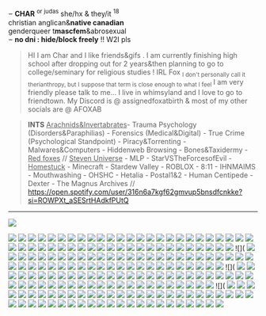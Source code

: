 ⏖  **CHAR** <sup>or judas</sup>  she/hx & they/it  <sup>18</sup>  
christian anglican&**native canadian**   
genderqueer t**mascfem**&abrosexual    
⏖ **no dni :  hide/block freely** !! W2I pls

>  HI I am Char and I like friends&gifs . I am currently finishing high school after dropping out for 2 years&then planning to go to college/seminary for religious studies ! IRL Fox <sub>I don't personally call it therianthropy, but I suppose that term is close enough to what I feel </sub> I am very friendly please talk to me... I live in whimsyland and I love to go to friendtown. My Discord is @ assignedfoxatbirth & most of my other socials are @ AFOXAB

> **INTS** <ins>Arachnids&Invertabrates</ins>- Trauma Psychology (Disorders&Paraphilias) - Forensics (Medical&Digital) - True Crime (Psychological Standpoint) - Piracy&Torrenting - Malwares&Computers - Hiddenweb Browsing - Bones&Taxidermy - <ins>Red foxes</ins> // <ins>Steven Universe</ins> - MLP - StarVSTheForcesofEvil - <ins>Homestuck</ins> - Minecraft - Stardew Valley - ROBLOX - 8:11 - IHNMAIMS - Mouthwashing - OHSHC - Hetalia - Postal1&2 - Human Centipede - Dexter - The Magnus Archives // https://open.spotify.com/user/316n6a7kgf62gmvup5bnsdfcnkke?si=ROWPXt_aSESrtHAdkfPUtQ

---
![](https://64.media.tumblr.com/89b3f07f159521bec5341a6894f9ef49/31b077c47cd92dea-3d/s75x75_c1/7b4b33af4b2b49a36196dd0261c2b77d2b7f8528.pnj)

![](https://64.media.tumblr.com/520bf9138ea3ca14443c425335d7f937/fb9821cba74de91b-c9/s100x200/425b3b47004008a76c02f8c05642bfbf9ae1369f.gifv) ![](https://64.media.tumblr.com/c5bc29a462c0783d11f5275653b6125d/488e05df680b8d93-ac/s100x200/4860519f717c0944b2729dd54f5892b617ba64f9.gifv) ![](https://64.media.tumblr.com/12146e6aa0d01b391920d9e9e80148a1/f517dce967c3aa4f-2a/s250x400/28bc9801aa7cce0c745869ce0fc69b9ee5cd4f69.gifv) ![](https://64.media.tumblr.com/0a9b6c4da10e3c1b1424740f133f028a/dc86c930ad40790a-0a/s250x400/458ebe4913098e1483ff24feb413a4a78daa5f9d.pnj) ![](https://64.media.tumblr.com/e2414ddb29540d9a7b6784695a13994c/dc86c930ad40790a-c2/s250x400/d9e9a8a5f104cfcc5e973201d7859362dfeb6692.pnj) ![](https://64.media.tumblr.com/57dea4bcb0a81103c718a86a0df6c1c1/488e05df680b8d93-74/s100x200/e16a01fa60485c64efee85517d2bc9ef9ee31827.pnj) ![](https://64.media.tumblr.com/5015be33ebf274dc08619c31b582e2fc/cfe7884643d3d496-d7/s250x400/3a85ca3e8fd2c11d2b7bc12f1bf2d54584eb368d.pnj) ![](https://64.media.tumblr.com/c5d3750ed6ebc51f4baf6958c4121adf/2be3d7b7e3b8925d-b5/s100x200/0ab06e8ff5d9011ce582824707afb5cc8dec16fd.gifv) ![](https://64.media.tumblr.com/76771b7e2271c9b33533250e2202c542/6a7579aa5bab2ef2-1b/s100x200/aafbeb417cd0224e032a3cd8f67cec9a5d6a11ab.webp) ![](https://64.media.tumblr.com/e1af7d29ad0aa43947a01822e1ad8629/1b925f9587d95c2b-db/s100x200/d3b4b06cc720ffad7e1da53277c6ee2d0e285fbc.gifv) ![](https://64.media.tumblr.com/1f2c5f2382fbe21ef7bf4d04a68250c2/f4ef729f756e4c4b-c7/s100x200/22b289805d0342431ac490098b457a702377b891.pnj) ![](https://64.media.tumblr.com/d57989c3454e87430462f4fc8d04d418/622ae85aa0318f1a-c3/s100x200/4055dcc0e7e496a375db6a57134b65ad9d198092.pnj) ![](https://64.media.tumblr.com/119420bd9092a2ac9daf6e0dcb61b440/fb9821cba74de91b-22/s100x200/b78b777fbaaa4f3a4e0dc3c94f7742e537cf5c84.gifv) ![](https://gifcity.carrd.co/assets/images/gallery131/cfbca487.jpg?v=47652796) ![](https://64.media.tumblr.com/21fe72062aa5f553256f11d2c7b8d646/ebbab8ef169fc070-19/s100x200/e8cba3e9f658dd33c92bc24629613423dda0def0.pnj) ![](https://64.media.tumblr.com/1d3e51942f7d236ad207cafdfce4f45e/b1a413bd901573a8-bb/s100x200/de10bdc7a43e3218d53a4ff950969baa74c0a69c.gifv) ![](https://64.media.tumblr.com/e74d76e4986769c36947659bcd30a53f/b1a413bd901573a8-30/s100x200/13fded1c120950a2d09c592f56796946c01db346.pnj) ![](https://y2k.neocities.org/stamps/tumblr_pbbaqrNazy1xz2nuuo3_100.gif) ![](https://y2k.neocities.org/stamps/tumblr_inline_pe6lvvSuP71v11djx_1280.gif) ![](https://y2k.neocities.org/stamps/ptr%2002.png) ![](https://gligar.neocities.org/ev.gif) ![](https://feign.neocities.org/image/stamp/happy%20pika.gif) ![](https://adriansblinkiecollection.neocities.org/stamps/b33.gif) ![](https://paleking.carrd.co/assets/images/gallery12/3beb25ec.png?v26071698921061) ![](https://64.media.tumblr.com/0a31c2e1d2bcc5df2eb98e31eb2110b1/79d8b316934d24c3-5d/s100x200/4b7c20c8acdb2df5bf732f5200d06af94ae21fbe.gifv) ![](https://64.media.tumblr.com/db8ed209ffe7dbefa1c8f9c18d725c0d/47dba9724143cb2a-83/s100x200/cdc0acedcab3902a5e635516446d01054c64bcbf.jpg) ![](https://64.media.tumblr.com/63a67dc1b9aeb1faac06c412634747fd/f1413ef45abf2485-e1/s100x200/a0eee51e9e9e8a6c5c1bb1dfe2db7321171832e8.gifv) ![](https://64.media.tumblr.com/878e2c2e177a7aa7c5d4b93d666df27f/1772854da6a99e02-97/s100x200/b49d565f871ab7a0dbb310ebc9136242433afdc1.pnj) ![](https://64.media.tumblr.com/db94e883a878ebb4f0aad60b4cff8512/e8c9a5af56d6e4bf-d6/s100x200/4ec28408b4e866e79df595d28823051fa913f5d4.pnj) ![](https://64.media.tumblr.com/1b629a653ac2a6e2d747f0841d4af825/d2d2e653ce9b8f37-d5/s100x200/910b25e34cc1d4cc22bad6763b59aaae7932bf8c.gifv) ![](https://64.media.tumblr.com/b81f76e980d87ecd06a8e41d97fb223d/d83f047cc60dd10e-e8/s250x400/c5dc8ebcc57f49ae52929b51465902c9945243a6.gifv) ![](https://pixelsafari.neocities.org/stamps/umbsylv.gif) ![](https://64.media.tumblr.com/9e74bab37af1649defa87a1df3122beb/39f4f0b3526e9818-9b/s100x200/c0602597a0dea155ac8d7e61b43ba8012821c23a.gifv) ![](https://y2k.neocities.org/stamps/being_childish_stamp_by_creativeness.gif) ![](https://64.media.tumblr.com/c67c70cdcab7bf9925ce28769feb5f24/8c49db604b0f3002-a4/s100x200/2e82471bab3f9d9a8b029c7b3e30cf4594fb5836.gifv) ![](https://64.media.tumblr.com/3e49d889559f1645073906164a752a01/04fe7ae26626f8d8-03/s100x200/d345e62862a02a3400d745c5ae07a6a1d80b9257.gifv) ![](https://64.media.tumblr.com/6ee4ff4df62cdfb062a0f783daf74d5f/8c49db604b0f3002-83/s100x200/b789a3fbf44f433372870798675851f9d61f1dfc.gifv) ![](https://64.media.tumblr.com/17aff7524c789cdfdf70617b0c16262d/ca97eef3152f39fb-5a/s100x200/9d355556908446014951ea825961c48e72c8e287.pnj) ![](https://external-media.spacehey.net/media/skR5DWMKkLCcqf8CaIiTIBflft19cCj9ZMTBUwig9ba0=/https://images-wixmp-ed30a86b8c4ca887773594c2.wixmp.com/f/859c6c3e-f1f0-4db3-8680-7d726bd8c831/d5p3efb-d55ac956-c42b-45bb-aec2-1c3b23d87168.gif?token=eyJ0eXAiOiJKV1QiLCJhbGciOiJIUzI1NiJ9.eyJzdWIiOiJ1cm46YXBwOjdlMGQxODg5ODIyNjQzNzNhNWYwZDQxNWVhMGQyNmUwIiwiaXNzIjoidXJuOmFwcDo3ZTBkMTg4OTgyMjY0MzczYTVmMGQ0MTVlYTBkMjZlMCIsIm9iaiI6W1t7InBhdGgiOiJcL2ZcLzg1OWM2YzNlLWYxZjAtNGRiMy04NjgwLTdkNzI2YmQ4YzgzMVwvZDVwM2VmYi1kNTVhYzk1Ni1jNDJiLTQ1YmItYWVjMi0xYzNiMjNkODcxNjguZ2lmIn1dXSwiYXVkIjpbInVybjpzZXJ2aWNlOmZpbGUuZG93bmxvYWQiXX0.gMFFmItRXtVZiQpBqkjwS2iOE1zxlRfvzhmdOkdgeU0) ![](https://64.media.tumblr.com/cbf583b903cc27c89c2dc7a37b5e7762/a5ba7d31e30ea9fa-cd/s100x200/131611fbc154d5d3d52e7bd603134789740cad2a.gifv) ![](https://64.media.tumblr.com/4dcdd73e6ece687d5e8a15b35414f3d0/842a0f101848943a-7d/s100x200/ce4a6eac6f8a957a48901783d5b614edcdd18b3c.gifv) ![](https://64.media.tumblr.com/0bcf48a5de71f938dd037efd679ef120/777855415a70d283-e4/s100x200/d5529ad060718d1ae95dae94440055c478d448da.pnj) ![](https://64.media.tumblr.com/2a4621cd4aff3f48238c264de2520479/c555c7cacf997dfd-b3/s100x200/ad14d44477da103673dedebb7eb3c119d2121e3a.pnj) ![](https://64.media.tumblr.com/a2647049dea5186783b221482dc14ee8/3a43556672a81415-ab/s100x200/f038105442430ad6921bbdeff5894fb13467984b.gifv) ![](https://64.media.tumblr.com/f2ea1927e09e3db56a03430766e9dad1/90523fee2e2a1218-77/s100x200/5ce9a02eaede856c5521cd20c4dfa6ac92ef82e6.gifv) ![](https://64.media.tumblr.com/44400c93a930ac90b5a9951fa3bf796d/cf3797b2ac8c3dd7-f9/s100x200/eed71e52ef6771b70f902cfa40c33546feccf099.pnj) ![](https://64.media.tumblr.com/f16d6f34c5197023452bdec3ad0a89cd/50a56b6978b4ab91-84/s100x200/ae034d566f26fa2121afc6b70d31c15637e1c6b8.pnj) ![](https://64.media.tumblr.com/585163d5a19ddeffc25f9fd8b3628c1e/47ce1dd0d8ac022a-b5/s100x200/90e4a1a7bce8cdea8ba49616a7ae2d7733edfca8.pnj) ![](
![](https://64.media.tumblr.com/520bf9138ea3ca14443c425335d7f937/fb9821cba74de91b-c9/s100x200/425b3b47004008a76c02f8c05642bfbf9ae1369f.gifv) ![](https://64.media.tumblr.com/c5bc29a462c0783d11f5275653b6125d/488e05df680b8d93-ac/s100x200/4860519f717c0944b2729dd54f5892b617ba64f9.gifv) ![](https://64.media.tumblr.com/12146e6aa0d01b391920d9e9e80148a1/f517dce967c3aa4f-2a/s250x400/28bc9801aa7cce0c745869ce0fc69b9ee5cd4f69.gifv) ![](https://64.media.tumblr.com/0a9b6c4da10e3c1b1424740f133f028a/dc86c930ad40790a-0a/s250x400/458ebe4913098e1483ff24feb413a4a78daa5f9d.pnj) ![](https://64.media.tumblr.com/e2414ddb29540d9a7b6784695a13994c/dc86c930ad40790a-c2/s250x400/d9e9a8a5f104cfcc5e973201d7859362dfeb6692.pnj) ![](https://64.media.tumblr.com/57dea4bcb0a81103c718a86a0df6c1c1/488e05df680b8d93-74/s100x200/e16a01fa60485c64efee85517d2bc9ef9ee31827.pnj) ![](https://64.media.tumblr.com/5015be33ebf274dc08619c31b582e2fc/cfe7884643d3d496-d7/s250x400/3a85ca3e8fd2c11d2b7bc12f1bf2d54584eb368d.pnj) ![](https://64.media.tumblr.com/c5d3750ed6ebc51f4baf6958c4121adf/2be3d7b7e3b8925d-b5/s100x200/0ab06e8ff5d9011ce582824707afb5cc8dec16fd.gifv) ![](https://64.media.tumblr.com/76771b7e2271c9b33533250e2202c542/6a7579aa5bab2ef2-1b/s100x200/aafbeb417cd0224e032a3cd8f67cec9a5d6a11ab.webp) ![](https://64.media.tumblr.com/e1af7d29ad0aa43947a01822e1ad8629/1b925f9587d95c2b-db/s100x200/d3b4b06cc720ffad7e1da53277c6ee2d0e285fbc.gifv) ![](https://64.media.tumblr.com/1f2c5f2382fbe21ef7bf4d04a68250c2/f4ef729f756e4c4b-c7/s100x200/22b289805d0342431ac490098b457a702377b891.pnj) ![](https://64.media.tumblr.com/d57989c3454e87430462f4fc8d04d418/622ae85aa0318f1a-c3/s100x200/4055dcc0e7e496a375db6a57134b65ad9d198092.pnj) ![](https://64.media.tumblr.com/119420bd9092a2ac9daf6e0dcb61b440/fb9821cba74de91b-22/s100x200/b78b777fbaaa4f3a4e0dc3c94f7742e537cf5c84.gifv) ![](https://gifcity.carrd.co/assets/images/gallery131/cfbca487.jpg?v=47652796) ![](https://64.media.tumblr.com/21fe72062aa5f553256f11d2c7b8d646/ebbab8ef169fc070-19/s100x200/e8cba3e9f658dd33c92bc24629613423dda0def0.pnj) ![](https://64.media.tumblr.com/1d3e51942f7d236ad207cafdfce4f45e/b1a413bd901573a8-bb/s100x200/de10bdc7a43e3218d53a4ff950969baa74c0a69c.gifv) ![](https://64.media.tumblr.com/e74d76e4986769c36947659bcd30a53f/b1a413bd901573a8-30/s100x200/13fded1c120950a2d09c592f56796946c01db346.pnj) ![](https://y2k.neocities.org/stamps/tumblr_pbbaqrNazy1xz2nuuo3_100.gif) ![](https://y2k.neocities.org/stamps/tumblr_inline_pe6lvvSuP71v11djx_1280.gif) ![](https://y2k.neocities.org/stamps/ptr%2002.png) ![](https://gligar.neocities.org/ev.gif) ![](https://feign.neocities.org/image/stamp/happy%20pika.gif) ![](https://adriansblinkiecollection.neocities.org/stamps/b33.gif) ![](https://paleking.carrd.co/assets/images/gallery12/3beb25ec.png?v26071698921061) ![](https://64.media.tumblr.com/0a31c2e1d2bcc5df2eb98e31eb2110b1/79d8b316934d24c3-5d/s100x200/4b7c20c8acdb2df5bf732f5200d06af94ae21fbe.gifv) ![](https://64.media.tumblr.com/db8ed209ffe7dbefa1c8f9c18d725c0d/47dba9724143cb2a-83/s100x200/cdc0acedcab3902a5e635516446d01054c64bcbf.jpg) ![](https://64.media.tumblr.com/63a67dc1b9aeb1faac06c412634747fd/f1413ef45abf2485-e1/s100x200/a0eee51e9e9e8a6c5c1bb1dfe2db7321171832e8.gifv) ![](https://64.media.tumblr.com/878e2c2e177a7aa7c5d4b93d666df27f/1772854da6a99e02-97/s100x200/b49d565f871ab7a0dbb310ebc9136242433afdc1.pnj) ![](https://64.media.tumblr.com/db94e883a878ebb4f0aad60b4cff8512/e8c9a5af56d6e4bf-d6/s100x200/4ec28408b4e866e79df595d28823051fa913f5d4.pnj) ![](https://64.media.tumblr.com/1b629a653ac2a6e2d747f0841d4af825/d2d2e653ce9b8f37-d5/s100x200/910b25e34cc1d4cc22bad6763b59aaae7932bf8c.gifv) ![](https://64.media.tumblr.com/b81f76e980d87ecd06a8e41d97fb223d/d83f047cc60dd10e-e8/s250x400/c5dc8ebcc57f49ae52929b51465902c9945243a6.gifv) ![](https://pixelsafari.neocities.org/stamps/umbsylv.gif) ![](https://64.media.tumblr.com/9e74bab37af1649defa87a1df3122beb/39f4f0b3526e9818-9b/s100x200/c0602597a0dea155ac8d7e61b43ba8012821c23a.gifv) ![](https://y2k.neocities.org/stamps/being_childish_stamp_by_creativeness.gif) ![](https://64.media.tumblr.com/c67c70cdcab7bf9925ce28769feb5f24/8c49db604b0f3002-a4/s100x200/2e82471bab3f9d9a8b029c7b3e30cf4594fb5836.gifv) ![](https://64.media.tumblr.com/3e49d889559f1645073906164a752a01/04fe7ae26626f8d8-03/s100x200/d345e62862a02a3400d745c5ae07a6a1d80b9257.gifv) ![](https://64.media.tumblr.com/6ee4ff4df62cdfb062a0f783daf74d5f/8c49db604b0f3002-83/s100x200/b789a3fbf44f433372870798675851f9d61f1dfc.gifv) ![](https://64.media.tumblr.com/17aff7524c789cdfdf70617b0c16262d/ca97eef3152f39fb-5a/s100x200/9d355556908446014951ea825961c48e72c8e287.pnj) ![](https://external-media.spacehey.net/media/skR5DWMKkLCcqf8CaIiTIBflft19cCj9ZMTBUwig9ba0=/https://images-wixmp-ed30a86b8c4ca887773594c2.wixmp.com/f/859c6c3e-f1f0-4db3-8680-7d726bd8c831/d5p3efb-d55ac956-c42b-45bb-aec2-1c3b23d87168.gif?token=eyJ0eXAiOiJKV1QiLCJhbGciOiJIUzI1NiJ9.eyJzdWIiOiJ1cm46YXBwOjdlMGQxODg5ODIyNjQzNzNhNWYwZDQxNWVhMGQyNmUwIiwiaXNzIjoidXJuOmFwcDo3ZTBkMTg4OTgyMjY0MzczYTVmMGQ0MTVlYTBkMjZlMCIsIm9iaiI6W1t7InBhdGgiOiJcL2ZcLzg1OWM2YzNlLWYxZjAtNGRiMy04NjgwLTdkNzI2YmQ4YzgzMVwvZDVwM2VmYi1kNTVhYzk1Ni1jNDJiLTQ1YmItYWVjMi0xYzNiMjNkODcxNjguZ2lmIn1dXSwiYXVkIjpbInVybjpzZXJ2aWNlOmZpbGUuZG93bmxvYWQiXX0.gMFFmItRXtVZiQpBqkjwS2iOE1zxlRfvzhmdOkdgeU0) ![](https://64.media.tumblr.com/cbf583b903cc27c89c2dc7a37b5e7762/a5ba7d31e30ea9fa-cd/s100x200/131611fbc154d5d3d52e7bd603134789740cad2a.gifv) ![](https://64.media.tumblr.com/4dcdd73e6ece687d5e8a15b35414f3d0/842a0f101848943a-7d/s100x200/ce4a6eac6f8a957a48901783d5b614edcdd18b3c.gifv) ![](https://64.media.tumblr.com/0bcf48a5de71f938dd037efd679ef120/777855415a70d283-e4/s100x200/d5529ad060718d1ae95dae94440055c478d448da.pnj) ![](https://64.media.tumblr.com/2a4621cd4aff3f48238c264de2520479/c555c7cacf997dfd-b3/s100x200/ad14d44477da103673dedebb7eb3c119d2121e3a.pnj) ![](https://64.media.tumblr.com/a2647049dea5186783b221482dc14ee8/3a43556672a81415-ab/s100x200/f038105442430ad6921bbdeff5894fb13467984b.gifv) ![](https://64.media.tumblr.com/f2ea1927e09e3db56a03430766e9dad1/90523fee2e2a1218-77/s100x200/5ce9a02eaede856c5521cd20c4dfa6ac92ef82e6.gifv) ![](https://64.media.tumblr.com/44400c93a930ac90b5a9951fa3bf796d/cf3797b2ac8c3dd7-f9/s100x200/eed71e52ef6771b70f902cfa40c33546feccf099.pnj) ![](https://64.media.tumblr.com/f16d6f34c5197023452bdec3ad0a89cd/50a56b6978b4ab91-84/s100x200/ae034d566f26fa2121afc6b70d31c15637e1c6b8.pnj) ![](https://64.media.tumblr.com/585163d5a19ddeffc25f9fd8b3628c1e/47ce1dd0d8ac022a-b5/s100x200/90e4a1a7bce8cdea8ba49616a7ae2d7733edfca8.pnj) ![](
![](https://64.media.tumblr.com/520bf9138ea3ca14443c425335d7f937/fb9821cba74de91b-c9/s100x200/425b3b47004008a76c02f8c05642bfbf9ae1369f.gifv) ![](https://64.media.tumblr.com/c5bc29a462c0783d11f5275653b6125d/488e05df680b8d93-ac/s100x200/4860519f717c0944b2729dd54f5892b617ba64f9.gifv) ![](https://64.media.tumblr.com/12146e6aa0d01b391920d9e9e80148a1/f517dce967c3aa4f-2a/s250x400/28bc9801aa7cce0c745869ce0fc69b9ee5cd4f69.gifv) ![](https://64.media.tumblr.com/0a9b6c4da10e3c1b1424740f133f028a/dc86c930ad40790a-0a/s250x400/458ebe4913098e1483ff24feb413a4a78daa5f9d.pnj) ![](https://64.media.tumblr.com/e2414ddb29540d9a7b6784695a13994c/dc86c930ad40790a-c2/s250x400/d9e9a8a5f104cfcc5e973201d7859362dfeb6692.pnj) ![](https://64.media.tumblr.com/57dea4bcb0a81103c718a86a0df6c1c1/488e05df680b8d93-74/s100x200/e16a01fa60485c64efee85517d2bc9ef9ee31827.pnj) ![](https://64.media.tumblr.com/5015be33ebf274dc08619c31b582e2fc/cfe7884643d3d496-d7/s250x400/3a85ca3e8fd2c11d2b7bc12f1bf2d54584eb368d.pnj) ![](https://64.media.tumblr.com/c5d3750ed6ebc51f4baf6958c4121adf/2be3d7b7e3b8925d-b5/s100x200/0ab06e8ff5d9011ce582824707afb5cc8dec16fd.gifv) ![](https://64.media.tumblr.com/76771b7e2271c9b33533250e2202c542/6a7579aa5bab2ef2-1b/s100x200/aafbeb417cd0224e032a3cd8f67cec9a5d6a11ab.webp) ![](https://64.media.tumblr.com/e1af7d29ad0aa43947a01822e1ad8629/1b925f9587d95c2b-db/s100x200/d3b4b06cc720ffad7e1da53277c6ee2d0e285fbc.gifv) ![](https://64.media.tumblr.com/1f2c5f2382fbe21ef7bf4d04a68250c2/f4ef729f756e4c4b-c7/s100x200/22b289805d0342431ac490098b457a702377b891.pnj) ![](https://64.media.tumblr.com/d57989c3454e87430462f4fc8d04d418/622ae85aa0318f1a-c3/s100x200/4055dcc0e7e496a375db6a57134b65ad9d198092.pnj) ![](https://64.media.tumblr.com/119420bd9092a2ac9daf6e0dcb61b440/fb9821cba74de91b-22/s100x200/b78b777fbaaa4f3a4e0dc3c94f7742e537cf5c84.gifv) ![](https://gifcity.carrd.co/assets/images/gallery131/cfbca487.jpg?v=47652796) ![](https://64.media.tumblr.com/21fe72062aa5f553256f11d2c7b8d646/ebbab8ef169fc070-19/s100x200/e8cba3e9f658dd33c92bc24629613423dda0def0.pnj) ![](https://64.media.tumblr.com/1d3e51942f7d236ad207cafdfce4f45e/b1a413bd901573a8-bb/s100x200/de10bdc7a43e3218d53a4ff950969baa74c0a69c.gifv) ![](https://64.media.tumblr.com/e74d76e4986769c36947659bcd30a53f/b1a413bd901573a8-30/s100x200/13fded1c120950a2d09c592f56796946c01db346.pnj) ![](https://y2k.neocities.org/stamps/tumblr_pbbaqrNazy1xz2nuuo3_100.gif) ![](https://y2k.neocities.org/stamps/tumblr_inline_pe6lvvSuP71v11djx_1280.gif) ![](https://y2k.neocities.org/stamps/ptr%2002.png) ![](https://gligar.neocities.org/ev.gif) ![](https://feign.neocities.org/image/stamp/happy%20pika.gif) ![](https://adriansblinkiecollection.neocities.org/stamps/b33.gif) ![](https://paleking.carrd.co/assets/images/gallery12/3beb25ec.png?v26071698921061) ![](https://64.media.tumblr.com/0a31c2e1d2bcc5df2eb98e31eb2110b1/79d8b316934d24c3-5d/s100x200/4b7c20c8acdb2df5bf732f5200d06af94ae21fbe.gifv) ![](https://64.media.tumblr.com/db8ed209ffe7dbefa1c8f9c18d725c0d/47dba9724143cb2a-83/s100x200/cdc0acedcab3902a5e635516446d01054c64bcbf.jpg) ![](https://64.media.tumblr.com/63a67dc1b9aeb1faac06c412634747fd/f1413ef45abf2485-e1/s100x200/a0eee51e9e9e8a6c5c1bb1dfe2db7321171832e8.gifv) ![](https://64.media.tumblr.com/878e2c2e177a7aa7c5d4b93d666df27f/1772854da6a99e02-97/s100x200/b49d565f871ab7a0dbb310ebc9136242433afdc1.pnj) ![](https://64.media.tumblr.com/db94e883a878ebb4f0aad60b4cff8512/e8c9a5af56d6e4bf-d6/s100x200/4ec28408b4e866e79df595d28823051fa913f5d4.pnj) ![](https://64.media.tumblr.com/1b629a653ac2a6e2d747f0841d4af825/d2d2e653ce9b8f37-d5/s100x200/910b25e34cc1d4cc22bad6763b59aaae7932bf8c.gifv) ![](https://64.media.tumblr.com/b81f76e980d87ecd06a8e41d97fb223d/d83f047cc60dd10e-e8/s250x400/c5dc8ebcc57f49ae52929b51465902c9945243a6.gifv) ![](https://pixelsafari.neocities.org/stamps/umbsylv.gif) ![](https://64.media.tumblr.com/9e74bab37af1649defa87a1df3122beb/39f4f0b3526e9818-9b/s100x200/c0602597a0dea155ac8d7e61b43ba8012821c23a.gifv) ![](https://y2k.neocities.org/stamps/being_childish_stamp_by_creativeness.gif) ![](https://64.media.tumblr.com/c67c70cdcab7bf9925ce28769feb5f24/8c49db604b0f3002-a4/s100x200/2e82471bab3f9d9a8b029c7b3e30cf4594fb5836.gifv) ![](https://64.media.tumblr.com/3e49d889559f1645073906164a752a01/04fe7ae26626f8d8-03/s100x200/d345e62862a02a3400d745c5ae07a6a1d80b9257.gifv) ![](https://64.media.tumblr.com/6ee4ff4df62cdfb062a0f783daf74d5f/8c49db604b0f3002-83/s100x200/b789a3fbf44f433372870798675851f9d61f1dfc.gifv) ![](https://64.media.tumblr.com/17aff7524c789cdfdf70617b0c16262d/ca97eef3152f39fb-5a/s100x200/9d355556908446014951ea825961c48e72c8e287.pnj) ![](https://external-media.spacehey.net/media/skR5DWMKkLCcqf8CaIiTIBflft19cCj9ZMTBUwig9ba0=/https://images-wixmp-ed30a86b8c4ca887773594c2.wixmp.com/f/859c6c3e-f1f0-4db3-8680-7d726bd8c831/d5p3efb-d55ac956-c42b-45bb-aec2-1c3b23d87168.gif?token=eyJ0eXAiOiJKV1QiLCJhbGciOiJIUzI1NiJ9.eyJzdWIiOiJ1cm46YXBwOjdlMGQxODg5ODIyNjQzNzNhNWYwZDQxNWVhMGQyNmUwIiwiaXNzIjoidXJuOmFwcDo3ZTBkMTg4OTgyMjY0MzczYTVmMGQ0MTVlYTBkMjZlMCIsIm9iaiI6W1t7InBhdGgiOiJcL2ZcLzg1OWM2YzNlLWYxZjAtNGRiMy04NjgwLTdkNzI2YmQ4YzgzMVwvZDVwM2VmYi1kNTVhYzk1Ni1jNDJiLTQ1YmItYWVjMi0xYzNiMjNkODcxNjguZ2lmIn1dXSwiYXVkIjpbInVybjpzZXJ2aWNlOmZpbGUuZG93bmxvYWQiXX0.gMFFmItRXtVZiQpBqkjwS2iOE1zxlRfvzhmdOkdgeU0) ![](https://64.media.tumblr.com/cbf583b903cc27c89c2dc7a37b5e7762/a5ba7d31e30ea9fa-cd/s100x200/131611fbc154d5d3d52e7bd603134789740cad2a.gifv) ![](https://64.media.tumblr.com/4dcdd73e6ece687d5e8a15b35414f3d0/842a0f101848943a-7d/s100x200/ce4a6eac6f8a957a48901783d5b614edcdd18b3c.gifv) ![](https://64.media.tumblr.com/0bcf48a5de71f938dd037efd679ef120/777855415a70d283-e4/s100x200/d5529ad060718d1ae95dae94440055c478d448da.pnj) ![](https://64.media.tumblr.com/2a4621cd4aff3f48238c264de2520479/c555c7cacf997dfd-b3/s100x200/ad14d44477da103673dedebb7eb3c119d2121e3a.pnj) ![](https://64.media.tumblr.com/a2647049dea5186783b221482dc14ee8/3a43556672a81415-ab/s100x200/f038105442430ad6921bbdeff5894fb13467984b.gifv) ![](https://64.media.tumblr.com/f2ea1927e09e3db56a03430766e9dad1/90523fee2e2a1218-77/s100x200/5ce9a02eaede856c5521cd20c4dfa6ac92ef82e6.gifv) ![](https://64.media.tumblr.com/44400c93a930ac90b5a9951fa3bf796d/cf3797b2ac8c3dd7-f9/s100x200/eed71e52ef6771b70f902cfa40c33546feccf099.pnj) ![](https://64.media.tumblr.com/f16d6f34c5197023452bdec3ad0a89cd/50a56b6978b4ab91-84/s100x200/ae034d566f26fa2121afc6b70d31c15637e1c6b8.pnj) ![](https://64.media.tumblr.com/585163d5a19ddeffc25f9fd8b3628c1e/47ce1dd0d8ac022a-b5/s100x200/90e4a1a7bce8cdea8ba49616a7ae2d7733edfca8.pnj) ![](
![](https://64.media.tumblr.com/520bf9138ea3ca14443c425335d7f937/fb9821cba74de91b-c9/s100x200/425b3b47004008a76c02f8c05642bfbf9ae1369f.gifv) ![](https://64.media.tumblr.com/c5bc29a462c0783d11f5275653b6125d/488e05df680b8d93-ac/s100x200/4860519f717c0944b2729dd54f5892b617ba64f9.gifv) ![](https://64.media.tumblr.com/12146e6aa0d01b391920d9e9e80148a1/f517dce967c3aa4f-2a/s250x400/28bc9801aa7cce0c745869ce0fc69b9ee5cd4f69.gifv) ![](https://64.media.tumblr.com/0a9b6c4da10e3c1b1424740f133f028a/dc86c930ad40790a-0a/s250x400/458ebe4913098e1483ff24feb413a4a78daa5f9d.pnj) ![](https://64.media.tumblr.com/e2414ddb29540d9a7b6784695a13994c/dc86c930ad40790a-c2/s250x400/d9e9a8a5f104cfcc5e973201d7859362dfeb6692.pnj) ![](https://64.media.tumblr.com/57dea4bcb0a81103c718a86a0df6c1c1/488e05df680b8d93-74/s100x200/e16a01fa60485c64efee85517d2bc9ef9ee31827.pnj) ![](https://64.media.tumblr.com/5015be33ebf274dc08619c31b582e2fc/cfe7884643d3d496-d7/s250x400/3a85ca3e8fd2c11d2b7bc12f1bf2d54584eb368d.pnj) ![](https://64.media.tumblr.com/c5d3750ed6ebc51f4baf6958c4121adf/2be3d7b7e3b8925d-b5/s100x200/0ab06e8ff5d9011ce582824707afb5cc8dec16fd.gifv) ![](https://64.media.tumblr.com/76771b7e2271c9b33533250e2202c542/6a7579aa5bab2ef2-1b/s100x200/aafbeb417cd0224e032a3cd8f67cec9a5d6a11ab.webp) ![](https://64.media.tumblr.com/e1af7d29ad0aa43947a01822e1ad8629/1b925f9587d95c2b-db/s100x200/d3b4b06cc720ffad7e1da53277c6ee2d0e285fbc.gifv) ![](https://64.media.tumblr.com/1f2c5f2382fbe21ef7bf4d04a68250c2/f4ef729f756e4c4b-c7/s100x200/22b289805d0342431ac490098b457a702377b891.pnj) ![](https://64.media.tumblr.com/d57989c3454e87430462f4fc8d04d418/622ae85aa0318f1a-c3/s100x200/4055dcc0e7e496a375db6a57134b65ad9d198092.pnj) ![](https://64.media.tumblr.com/119420bd9092a2ac9daf6e0dcb61b440/fb9821cba74de91b-22/s100x200/b78b777fbaaa4f3a4e0dc3c94f7742e537cf5c84.gifv) ![](https://gifcity.carrd.co/assets/images/gallery131/cfbca487.jpg?v=47652796) ![](https://64.media.tumblr.com/21fe72062aa5f553256f11d2c7b8d646/ebbab8ef169fc070-19/s100x200/e8cba3e9f658dd33c92bc24629613423dda0def0.pnj) ![](https://64.media.tumblr.com/1d3e51942f7d236ad207cafdfce4f45e/b1a413bd901573a8-bb/s100x200/de10bdc7a43e3218d53a4ff950969baa74c0a69c.gifv) ![](https://64.media.tumblr.com/e74d76e4986769c36947659bcd30a53f/b1a413bd901573a8-30/s100x200/13fded1c120950a2d09c592f56796946c01db346.pnj) ![](https://y2k.neocities.org/stamps/tumblr_pbbaqrNazy1xz2nuuo3_100.gif) ![](https://y2k.neocities.org/stamps/tumblr_inline_pe6lvvSuP71v11djx_1280.gif) ![](https://y2k.neocities.org/stamps/ptr%2002.png) ![](https://gligar.neocities.org/ev.gif) ![](https://feign.neocities.org/image/stamp/happy%20pika.gif) ![](https://adriansblinkiecollection.neocities.org/stamps/b33.gif) ![](https://paleking.carrd.co/assets/images/gallery12/3beb25ec.png?v26071698921061) ![](https://64.media.tumblr.com/0a31c2e1d2bcc5df2eb98e31eb2110b1/79d8b316934d24c3-5d/s100x200/4b7c20c8acdb2df5bf732f5200d06af94ae21fbe.gifv) ![](https://64.media.tumblr.com/db8ed209ffe7dbefa1c8f9c18d725c0d/47dba9724143cb2a-83/s100x200/cdc0acedcab3902a5e635516446d01054c64bcbf.jpg) ![](https://64.media.tumblr.com/63a67dc1b9aeb1faac06c412634747fd/f1413ef45abf2485-e1/s100x200/a0eee51e9e9e8a6c5c1bb1dfe2db7321171832e8.gifv) ![](https://64.media.tumblr.com/878e2c2e177a7aa7c5d4b93d666df27f/1772854da6a99e02-97/s100x200/b49d565f871ab7a0dbb310ebc9136242433afdc1.pnj) ![](https://64.media.tumblr.com/db94e883a878ebb4f0aad60b4cff8512/e8c9a5af56d6e4bf-d6/s100x200/4ec28408b4e866e79df595d28823051fa913f5d4.pnj) ![](https://64.media.tumblr.com/1b629a653ac2a6e2d747f0841d4af825/d2d2e653ce9b8f37-d5/s100x200/910b25e34cc1d4cc22bad6763b59aaae7932bf8c.gifv) ![](https://64.media.tumblr.com/b81f76e980d87ecd06a8e41d97fb223d/d83f047cc60dd10e-e8/s250x400/c5dc8ebcc57f49ae52929b51465902c9945243a6.gifv) ![](https://pixelsafari.neocities.org/stamps/umbsylv.gif) ![](https://64.media.tumblr.com/9e74bab37af1649defa87a1df3122beb/39f4f0b3526e9818-9b/s100x200/c0602597a0dea155ac8d7e61b43ba8012821c23a.gifv) ![](https://y2k.neocities.org/stamps/being_childish_stamp_by_creativeness.gif) ![](https://64.media.tumblr.com/c67c70cdcab7bf9925ce28769feb5f24/8c49db604b0f3002-a4/s100x200/2e82471bab3f9d9a8b029c7b3e30cf4594fb5836.gifv) ![](https://64.media.tumblr.com/3e49d889559f1645073906164a752a01/04fe7ae26626f8d8-03/s100x200/d345e62862a02a3400d745c5ae07a6a1d80b9257.gifv) ![](https://64.media.tumblr.com/6ee4ff4df62cdfb062a0f783daf74d5f/8c49db604b0f3002-83/s100x200/b789a3fbf44f433372870798675851f9d61f1dfc.gifv) ![](https://64.media.tumblr.com/17aff7524c789cdfdf70617b0c16262d/ca97eef3152f39fb-5a/s100x200/9d355556908446014951ea825961c48e72c8e287.pnj) ![](https://external-media.spacehey.net/media/skR5DWMKkLCcqf8CaIiTIBflft19cCj9ZMTBUwig9ba0=/https://images-wixmp-ed30a86b8c4ca887773594c2.wixmp.com/f/859c6c3e-f1f0-4db3-8680-7d726bd8c831/d5p3efb-d55ac956-c42b-45bb-aec2-1c3b23d87168.gif?token=eyJ0eXAiOiJKV1QiLCJhbGciOiJIUzI1NiJ9.eyJzdWIiOiJ1cm46YXBwOjdlMGQxODg5ODIyNjQzNzNhNWYwZDQxNWVhMGQyNmUwIiwiaXNzIjoidXJuOmFwcDo3ZTBkMTg4OTgyMjY0MzczYTVmMGQ0MTVlYTBkMjZlMCIsIm9iaiI6W1t7InBhdGgiOiJcL2ZcLzg1OWM2YzNlLWYxZjAtNGRiMy04NjgwLTdkNzI2YmQ4YzgzMVwvZDVwM2VmYi1kNTVhYzk1Ni1jNDJiLTQ1YmItYWVjMi0xYzNiMjNkODcxNjguZ2lmIn1dXSwiYXVkIjpbInVybjpzZXJ2aWNlOmZpbGUuZG93bmxvYWQiXX0.gMFFmItRXtVZiQpBqkjwS2iOE1zxlRfvzhmdOkdgeU0) ![](https://64.media.tumblr.com/cbf583b903cc27c89c2dc7a37b5e7762/a5ba7d31e30ea9fa-cd/s100x200/131611fbc154d5d3d52e7bd603134789740cad2a.gifv) ![](https://64.media.tumblr.com/4dcdd73e6ece687d5e8a15b35414f3d0/842a0f101848943a-7d/s100x200/ce4a6eac6f8a957a48901783d5b614edcdd18b3c.gifv) ![](https://64.media.tumblr.com/0bcf48a5de71f938dd037efd679ef120/777855415a70d283-e4/s100x200/d5529ad060718d1ae95dae94440055c478d448da.pnj) ![](https://64.media.tumblr.com/2a4621cd4aff3f48238c264de2520479/c555c7cacf997dfd-b3/s100x200/ad14d44477da103673dedebb7eb3c119d2121e3a.pnj) ![](https://64.media.tumblr.com/a2647049dea5186783b221482dc14ee8/3a43556672a81415-ab/s100x200/f038105442430ad6921bbdeff5894fb13467984b.gifv) ![](https://64.media.tumblr.com/f2ea1927e09e3db56a03430766e9dad1/90523fee2e2a1218-77/s100x200/5ce9a02eaede856c5521cd20c4dfa6ac92ef82e6.gifv) ![](https://64.media.tumblr.com/44400c93a930ac90b5a9951fa3bf796d/cf3797b2ac8c3dd7-f9/s100x200/eed71e52ef6771b70f902cfa40c33546feccf099.pnj) ![](https://64.media.tumblr.com/f16d6f34c5197023452bdec3ad0a89cd/50a56b6978b4ab91-84/s100x200/ae034d566f26fa2121afc6b70d31c15637e1c6b8.pnj) ![](https://64.media.tumblr.com/585163d5a19ddeffc25f9fd8b3628c1e/47ce1dd0d8ac022a-b5/s100x200/90e4a1a7bce8cdea8ba49616a7ae2d7733edfca8.pnj) ![](https://64.media.tumblr.com/c4d0dce48864b3dd8d811c0770b416d1/dd851ed67dd48774-1c/s100x200/e8a6fdccb11d8719bd11e7f30bb7883309a61d5d.gifv) ![](https://64.media.tumblr.com/7fa569e4372827c04a1ac072fe4ae263/dd851ed67dd48774-f3/s100x200/74a4488230fc596a58711f5885902314e5af6419.gifv)
